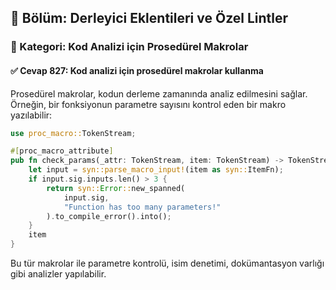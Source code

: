 ## 📘 Bölüm: Derleyici Eklentileri ve Özel Lintler  
### 🔹 Kategori: Kod Analizi için Prosedürel Makrolar  
#### ✅ Cevap 827: Kod analizi için prosedürel makrolar kullanma

Prosedürel makrolar, kodun derleme zamanında analiz edilmesini sağlar. Örneğin, bir fonksiyonun parametre sayısını kontrol eden bir makro yazılabilir:

```rust
use proc_macro::TokenStream;

#[proc_macro_attribute]
pub fn check_params(_attr: TokenStream, item: TokenStream) -> TokenStream {
    let input = syn::parse_macro_input!(item as syn::ItemFn);
    if input.sig.inputs.len() > 3 {
        return syn::Error::new_spanned(
            input.sig,
            "Function has too many parameters!"
        ).to_compile_error().into();
    }
    item
}
```

Bu tür makrolar ile parametre kontrolü, isim denetimi, dokümantasyon varlığı gibi analizler yapılabilir.
